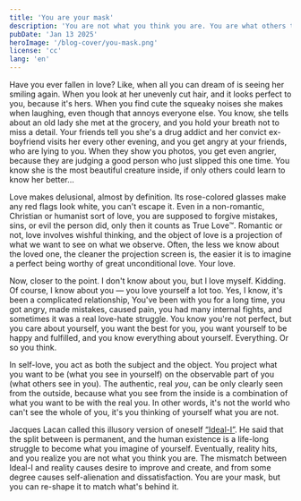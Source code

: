 ```yaml
---
title: 'You are your mask'
description: 'You are not what you think you are. You are what others think you are.'
pubDate: 'Jan 13 2025'
heroImage: '/blog-cover/you-mask.png'
license: 'cc'
lang: 'en'
---
```


Have you ever fallen in love? Like, when all you can dream of is seeing her smiling again. When you look at her unevenly cut hair, and it looks perfect to you, because it's hers. When you find cute the squeaky noises she makes when laughing, even though that annoys everyone else. You know, she tells about an old lady she met at the grocery, and you hold your breath not to miss a detail. Your friends tell you she's a drug addict and her convict ex-boyfriend visits her every other evening, and you get angry at your friends, who are lying to you. When they show you photos, you get even angrier, because they are judging a good person who just slipped this one time. You know she is the most beautiful creature inside, if only others could learn to know her better…

Love makes delusional, almost by definition. Its rose-colored glasses make any red flags look white, you can't escape it. Even in a non-romantic, Christian or humanist sort of love, you are supposed to forgive mistakes, sins, or evil the person did, only then it counts as True Love™. Romantic or not, love involves wishful thinking, and the object of love is a projection of what we want to see on what we observe. Often, the less we know about the loved one, the cleaner the projection screen is, the easier it is to imagine a perfect being worthy of great unconditional love. Your love.

Now, closer to the point. I don't know about you, but I love myself. Kidding. Of course, I know about you — you love yourself a lot too. Yes, I know, it's been a complicated relationship, You've been with you for a long time, you got angry, made mistakes, caused pain, you had many internal fights, and sometimes it was a real love-hate struggle. You know you're not perfect, but you care about yourself, you want the best for you, you want yourself to be happy and fulfilled, and you know everything about yourself. Everything. Or so you think.

In self-love, you act as both the subject and the object. You project what you want to be (what you see in yourself) on the observable part of you (what others see in you). The authentic, real _you_, can be only clearly seen from the outside, because what you see from the inside is a combination of what you want to be with the real you. In other words, it's not the world who can't see the whole of you, it's you thinking of yourself what you are not.

Jacques Lacan called this illusory version of oneself [“Ideal-I”](https://www.english.hawaii.edu/criticalink/lacan/terms/ideal.html). He said that the split between is permanent, and the human existence is a life-long struggle to become what you imagine of yourself. Eventually, reality hits, and you realize you are not what you think you are. The mismatch between Ideal-I and reality causes desire to improve and create, and from some degree causes self-alienation and dissatisfaction. You are your mask, but you can re-shape it to match what's behind it.
